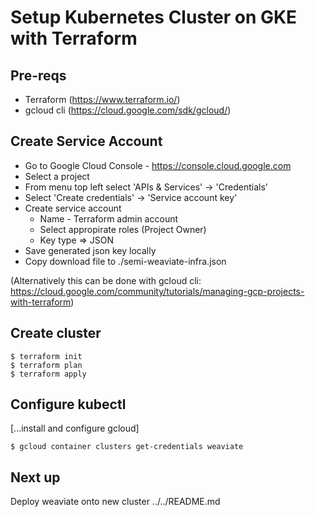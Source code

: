# Setup Kubernetes Cluster on GKE with Terraform

## Pre-reqs

* Terraform (https://www.terraform.io/)
* gcloud cli (https://cloud.google.com/sdk/gcloud/)


## Create Service Account

* Go to Google Cloud Console - https://console.cloud.google.com
* Select a project
* From menu top left select 'APIs & Services' -> 'Credentials'
* Select 'Create credentials' -> 'Service account key'
* Create service account
	* Name - Terraform admin account
	* Select appropirate roles (Project Owner)
	* Key type => JSON
* Save generated json key locally
* Copy download file to ./semi-weaviate-infra.json

(Alternatively this can be done with gcloud cli: https://cloud.google.com/community/tutorials/managing-gcp-projects-with-terraform)

## Create cluster

```
$ terraform init
$ terraform plan
$ terraform apply
```


## Configure kubectl

[...install and configure gcloud]

```
$ gcloud container clusters get-credentials weaviate
```

## Next up

Deploy weaviate onto new cluster ../../README.md

